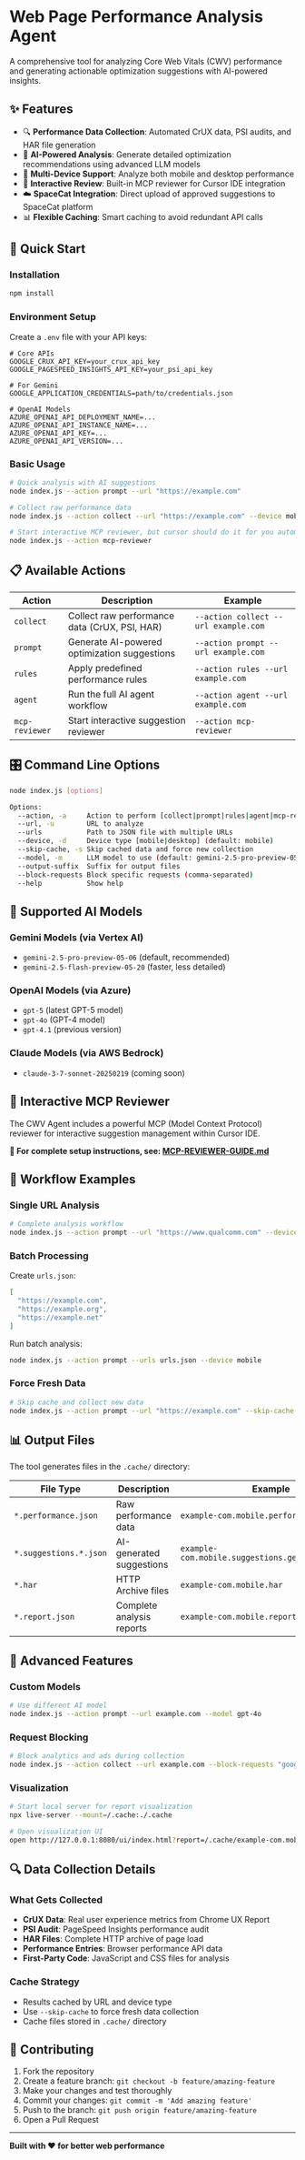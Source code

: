 # Web Page Performance Analysis Agent

A comprehensive tool for analyzing Core Web Vitals (CWV) performance and generating actionable optimization suggestions with AI-powered insights.

## ✨ Features

- 🔍 **Performance Data Collection**: Automated CrUX data, PSI audits, and HAR file generation
- 🤖 **AI-Powered Analysis**: Generate detailed optimization recommendations using advanced LLM models
- 📱 **Multi-Device Support**: Analyze both mobile and desktop performance
- 🎯 **Interactive Review**: Built-in MCP reviewer for Cursor IDE integration
- ☁️ **SpaceCat Integration**: Direct upload of approved suggestions to SpaceCat platform
- 📊 **Flexible Caching**: Smart caching to avoid redundant API calls

## 🚀 Quick Start

### Installation

```bash
npm install
```

### Environment Setup

Create a `.env` file with your API keys:

```env
# Core APIs
GOOGLE_CRUX_API_KEY=your_crux_api_key
GOOGLE_PAGESPEED_INSIGHTS_API_KEY=your_psi_api_key

# For Gemini
GOOGLE_APPLICATION_CREDENTIALS=path/to/credentials.json

# OpenAI Models
AZURE_OPENAI_API_DEPLOYMENT_NAME=...
AZURE_OPENAI_API_INSTANCE_NAME=...
AZURE_OPENAI_API_KEY=...
AZURE_OPENAI_API_VERSION=...
```

### Basic Usage

```bash
# Quick analysis with AI suggestions
node index.js --action prompt --url "https://example.com"

# Collect raw performance data
node index.js --action collect --url "https://example.com" --device mobile

# Start interactive MCP reviewer, but cursor should do it for you automatically
node index.js --action mcp-reviewer
```

## 📋 Available Actions

| Action | Description | Example |
|--------|-------------|---------|
| `collect` | Collect raw performance data (CrUX, PSI, HAR) | `--action collect --url example.com` |
| `prompt` | Generate AI-powered optimization suggestions | `--action prompt --url example.com` |
| `rules` | Apply predefined performance rules | `--action rules --url example.com` |
| `agent` | Run the full AI agent workflow | `--action agent --url example.com` |
| `mcp-reviewer` | Start interactive suggestion reviewer | `--action mcp-reviewer` |

## 🎛️ Command Line Options

```bash
node index.js [options]

Options:
  --action, -a     Action to perform [collect|prompt|rules|agent|mcp-reviewer]
  --url, -u        URL to analyze
  --urls           Path to JSON file with multiple URLs
  --device, -d     Device type [mobile|desktop] (default: mobile)
  --skip-cache, -s Skip cached data and force new collection
  --model, -m      LLM model to use (default: gemini-2.5-pro-preview-05-06)
  --output-suffix  Suffix for output files
  --block-requests Block specific requests (comma-separated)
  --help           Show help
```

## 🤖 Supported AI Models

### Gemini Models (via Vertex AI)
- `gemini-2.5-pro-preview-05-06` (default, recommended)
- `gemini-2.5-flash-preview-05-20` (faster, less detailed)

### OpenAI Models (via Azure)
- `gpt-5` (latest GPT-5 model)
- `gpt-4o` (GPT-4 model)
- `gpt-4.1` (previous version)

### Claude Models (via AWS Bedrock)
- `claude-3-7-sonnet-20250219` (coming soon)

## 🎯 Interactive MCP Reviewer

The CWV Agent includes a powerful MCP (Model Context Protocol) reviewer for interactive suggestion management within Cursor IDE.

**📖 For complete setup instructions, see: [MCP-REVIEWER-GUIDE.md](./MCP-REVIEWER-GUIDE.md)**

## 📁 Workflow Examples

### Single URL Analysis
```bash
# Complete analysis workflow
node index.js --action prompt --url "https://www.qualcomm.com" --device mobile
```

### Batch Processing
Create `urls.json`:
```json
[
  "https://example.com",
  "https://example.org",
  "https://example.net"
]
```

Run batch analysis:
```bash
node index.js --action prompt --urls urls.json --device mobile
```

### Force Fresh Data
```bash
# Skip cache and collect new data
node index.js --action prompt --url "https://example.com" --skip-cache
```

## 📊 Output Files

The tool generates files in the `.cache/` directory:

| File Type | Description | Example |
|-----------|-------------|---------|
| `*.performance.json` | Raw performance data | `example-com.mobile.performance.json` |
| `*.suggestions.*.json` | AI-generated suggestions | `example-com.mobile.suggestions.gemini25pro.json` |
| `*.har` | HTTP Archive files | `example-com.mobile.har` |
| `*.report.json` | Complete analysis reports | `example-com.mobile.report.json` |

## 🔧 Advanced Features

### Custom Models
```bash
# Use different AI model
node index.js --action prompt --url example.com --model gpt-4o
```

### Request Blocking
```bash
# Block analytics and ads during collection
node index.js --action collect --url example.com --block-requests "google-analytics,facebook"
```

### Visualization
```bash
# Start local server for report visualization
npx live-server --mount=/.cache:./.cache

# Open visualization UI
open http://127.0.0.1:8080/ui/index.html?report=/.cache/example-com.mobile.report.json
```


## 🔍 Data Collection Details

### What Gets Collected
- **CrUX Data**: Real user experience metrics from Chrome UX Report
- **PSI Audit**: PageSpeed Insights performance audit
- **HAR Files**: Complete HTTP archive of page load
- **Performance Entries**: Browser performance API data
- **First-Party Code**: JavaScript and CSS files for analysis

### Cache Strategy
- Results cached by URL and device type
- Use `--skip-cache` to force fresh data collection
- Cache files stored in `.cache/` directory

## 🤝 Contributing

1. Fork the repository
2. Create a feature branch: `git checkout -b feature/amazing-feature`
3. Make your changes and test thoroughly
4. Commit your changes: `git commit -m 'Add amazing feature'`
5. Push to the branch: `git push origin feature/amazing-feature`
6. Open a Pull Request

---

**Built with ❤️ for better web performance**